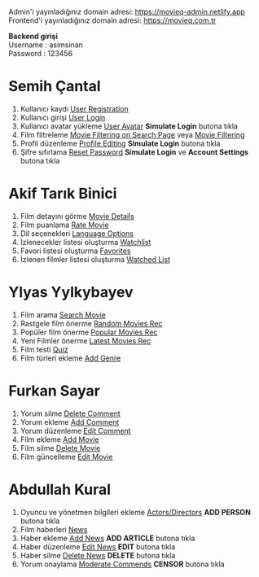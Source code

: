 Admin'i yayınladığınız domain adresi: https://movieq-admin.netlify.app<br>
Frontend'i yayınladığınız domain adresi: https://movieq.com.tr

**Backend girişi**<br>
Username : asimsinan<br>
Password : 123456

# Semih Çantal #
1. Kullanıcı kaydı [User Registration](https://movieq.com.tr/login#)
2. Kullanıcı girişi [User Login](https://movieq.com.tr/login)
3. Kullanıcı avatar yükleme [User Avatar](https://movieq.com.tr/profile) **Simulate Login** butona tıkla
4. Film filtreleme [Movie Filtering on Search Page](https://movieq.com.tr/search?query=one) veya [Movie Filtering](https://movieq.com.tr/movies)
5. Profil düzenleme  [Profile Editing](http://movieq.com.tr/profile) **Simulate Login** butona tıkla
6. Şifre sıfırlama  [Reset Password](https://movieq.com.tr/profile) **Simulate Login** ve **Account Settings** butona tıkla

# Akif Tarık Binici #
1. Film detayını görme [Movie Details](https://movieq.com.tr/movies/1)
2. Film puanlama [Rate Movie](https://movieq.com.tr/movies/1)
3. Dil seçenekleri [Language Options](https://movieq.com.tr/)
4. İzlenecekler listesi oluşturma [Watchlist](https://movieq.com.tr/profile)
5. Favori listesi oluşturma  [Favorites](https://movieq.com.tr/profile)
6. İzlenen filmler listesi oluşturma  [Watched List](https://movieq.com.tr/profile)

# Ylyas Yylkybayev #
1. Film arama [Search Movie](https://movieq.com.tr/search?query=one)
2. Rastgele film önerme [Random Movies Rec](https://movieq.com.tr/movies)
3. Popüler film önerme [Popular Movies Rec](https://movieq.com.tr/movies)
4. Yeni Filmler önerme [Latest Movies Rec](https://movieq.com.tr/movies)
5. Film testi [Quiz](https://movieq.com.tr/quiz)
6. Film türleri ekleme [Add Genre](/genres)

# Furkan Sayar #
1. Yorum silme [Delete Comment](https://movieq.com.tr/movies/1)
2. Yorum ekleme [Add Comment](https://movieq.com.tr/movies/1)
3. Yorum düzenleme [Edit Comment](https://movieq.com.tr/movies/1)
4. Film ekleme [Add Movie](/movies)
5. Film silme [Delete Movie](/movies)
6. Film güncelleme [Edit Movie](/movies)

# Abdullah Kural #
1. Oyuncu ve yönetmen bilgileri ekleme [Actors/Directors](https://movieq-admin.netlify.app/actors) **ADD PERSON** butona tıkla
2. Film haberleri [News](https://movieq.com.tr/news)
3. Haber ekleme [Add News](https://movieq-admin.netlify.app//news) **ADD ARTICLE** butona tıkla
4. Haber düzenleme [Edit News](https://movieq-admin.netlify.app//news) **EDIT** butona tıkla
5. Haber silme  [Delete News](https://movieq-admin.netlify.app//news) **DELETE** butona tıkla
6. Yorum onaylama [Moderate Commends](https://movieq-admin.netlify.app/commends) **CENSOR** butona tıkla
